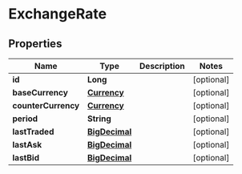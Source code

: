 
# ExchangeRate

## Properties
Name | Type | Description | Notes
------------ | ------------- | ------------- | -------------
**id** | **Long** |  |  [optional]
**baseCurrency** | [**Currency**](Currency.md) |  |  [optional]
**counterCurrency** | [**Currency**](Currency.md) |  |  [optional]
**period** | **String** |  |  [optional]
**lastTraded** | [**BigDecimal**](BigDecimal.md) |  |  [optional]
**lastAsk** | [**BigDecimal**](BigDecimal.md) |  |  [optional]
**lastBid** | [**BigDecimal**](BigDecimal.md) |  |  [optional]



